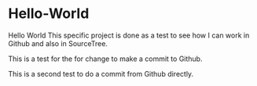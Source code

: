 # Hello-World
Hello World
This specific project is done as a test to see how I can work in Github and also in SourceTree. 


This is a test for the for change to make a commit to Github.

This is a second test to do a commit from Github directly. 
